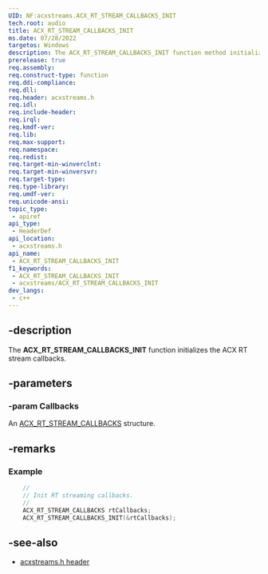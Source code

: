 ```yaml
---
UID: NF:acxstreams.ACX_RT_STREAM_CALLBACKS_INIT
tech.root: audio
title: ACX_RT_STREAM_CALLBACKS_INIT
ms.date: 07/28/2022
targetos: Windows
description: The ACX_RT_STREAM_CALLBACKS_INIT function method initializes the ACX RT stream callbacks. This function is located in the acxstreams header.
prerelease: true
req.assembly: 
req.construct-type: function
req.ddi-compliance: 
req.dll: 
req.header: acxstreams.h
req.idl: 
req.include-header: 
req.irql: 
req.kmdf-ver: 
req.lib: 
req.max-support: 
req.namespace: 
req.redist: 
req.target-min-winverclnt: 
req.target-min-winversvr: 
req.target-type: 
req.type-library: 
req.umdf-ver: 
req.unicode-ansi: 
topic_type:
 - apiref
api_type:
 - HeaderDef 
api_location:
 - acxstreams.h
api_name:
 - ACX_RT_STREAM_CALLBACKS_INIT
f1_keywords:
 - ACX_RT_STREAM_CALLBACKS_INIT
 - acxstreams/ACX_RT_STREAM_CALLBACKS_INIT
dev_langs:
 - c++
---
```


## -description

The **ACX_RT_STREAM_CALLBACKS_INIT** function initializes the ACX RT stream callbacks.

## -parameters

### -param Callbacks

An [ACX_RT_STREAM_CALLBACKS](ns-acxstreams-acx_rt_stream_callbacks.md) structure. 

## -remarks

### Example

```cpp
    //
    // Init RT streaming callbacks.
    //
    ACX_RT_STREAM_CALLBACKS rtCallbacks;
    ACX_RT_STREAM_CALLBACKS_INIT(&rtCallbacks);
```

## -see-also

- [acxstreams.h header](index.md)
